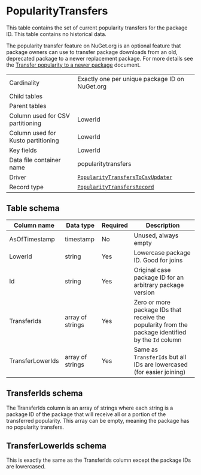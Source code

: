 # PopularityTransfers

This table contains the set of current popularity transfers for the package ID. This table contains no historical data.

The popularity transfer feature on NuGet.org is an optional feature that package owners can use to transfer package
downloads from an old, deprecated package to a newer replacement package. For more details see the [Transfer popularity
to a newer
package](https://learn.microsoft.com/en-us/nuget/nuget-org/deprecate-packages#transfer-popularity-to-a-newer-package)
document.

|                                    |                                                                                                                                           |
| ---------------------------------- | ----------------------------------------------------------------------------------------------------------------------------------------- |
| Cardinality                        | Exactly one per unique package ID on NuGet.org                                                                                            |
| Child tables                       |                                                                                                                                           |
| Parent tables                      |                                                                                                                                           |
| Column used for CSV partitioning   | LowerId                                                                                                                                   |
| Column used for Kusto partitioning | LowerId                                                                                                                                   |
| Key fields                         | LowerId                                                                                                                                   |
| Data file container name           | popularitytransfers                                                                                                                       |
| Driver                             | [`PopularityTransfersToCsvUpdater`](../../src/Worker.Logic/MessageProcessors/PopularityTransfersToCsv/PopularityTransfersToCsvUpdater.cs) |
| Record type                        | [`PopularityTransfersRecord`](../../src/Worker.Logic/MessageProcessors/PopularityTransfersToCsv/PopularityTransfersRecord.cs)             |

## Table schema

| Column name      | Data type        | Required | Description                                                                                         |
| ---------------- | ---------------- | -------- | --------------------------------------------------------------------------------------------------- |
| AsOfTimestamp    | timestamp        | No       | Unused, always empty                                                                                |
| LowerId          | string           | Yes      | Lowercase package ID. Good for joins                                                                |
| Id               | string           | Yes      | Original case package ID for an arbitrary package version                                           |
| TransferIds      | array of strings | Yes      | Zero or more package IDs that receive the popularity from the package identified by the `Id` column |
| TransferLowerIds | array of strings | Yes      | Same as `TransferIds` but all IDs are lowercased (for easier joining)                               |

## TransferIds schema

The TransferIds column is an array of strings where each string is a package ID of the package that will receive all or
a portion of the transferred popularity. This array can be empty, meaning the package has no popularity transfers.

## TransferLowerIds schema

This is exactly the same as the TransferIds column except the package IDs are lowercased.
